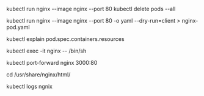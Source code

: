 kubectl run nginx --image nginx --port 80 
kubectl delete pods --all

kubectl run nginx --image nginx --port 80 -o yaml --dry-run=client > nginx-pod.yaml

kubectl explain pod.spec.containers.resources

kubectl exec -it nginx -- /bin/sh

kubectl port-forward nginx 3000:80

cd /usr/share/nginx/html/

kubectl logs ngnix